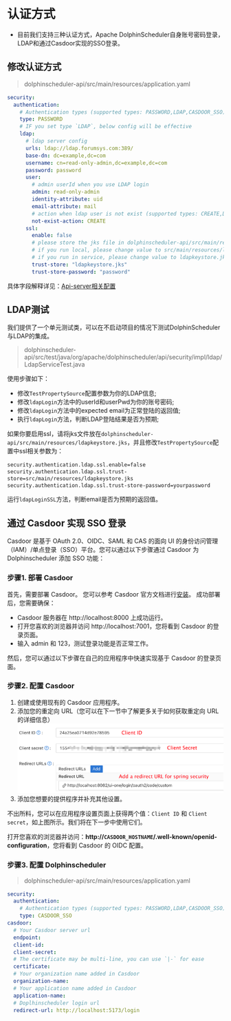 # 认证方式

* 目前我们支持三种认证方式，Apache DolphinScheduler自身账号密码登录，LDAP和通过Casdoor实现的SSO登录。

## 修改认证方式

> dolphinscheduler-api/src/main/resources/application.yaml

```yaml
security:
  authentication:
    # Authentication types (supported types: PASSWORD,LDAP,CASDOOR_SSO)
    type: PASSWORD
    # IF you set type `LDAP`, below config will be effective
    ldap:
      # ldap server config
      urls: ldap://ldap.forumsys.com:389/
      base-dn: dc=example,dc=com
      username: cn=read-only-admin,dc=example,dc=com
      password: password
      user:
        # admin userId when you use LDAP login
        admin: read-only-admin
        identity-attribute: uid
        email-attribute: mail
        # action when ldap user is not exist (supported types: CREATE,DENY)
        not-exist-action: CREATE
      ssl:
        enable: false
        # please store the jks file in dolphinscheduler-api/src/main/resources/ldapkeystore.jks
        # if you run local, please change value to src/main/resources/ldapkeystore.jks
        # if you run in service, please change value to ldapkeystore.jks
        trust-store: "ldapkeystore.jks"
        trust-store-password: "password"
```

具体字段解释详见：[Api-server相关配置](../../architecture/configuration.md)

## LDAP测试

我们提供了一个单元测试类，可以在不启动项目的情况下测试DolphinScheduler与LDAP的集成。

> dolphinscheduler-api/src/test/java/org/apache/dolphinscheduler/api/security/impl/ldap/LdapServiceTest.java

使用步骤如下：
- 修改`TestPropertySource`配置参数为你的LDAP信息;
- 修改`ldapLogin`方法中的userId和userPwd为你的账号密码;
- 修改`ldapLogin`方法中的expected email为正常登陆的返回值;
- 执行`ldapLogin`方法，判断LDAP登陆结果是否为预期;

如果你要启用ssl，请将jks文件放在`dolphinscheduler-api/src/main/resources/ldapkeystore.jks`，并且修改`TestPropertySource`配置中ssl相关参数为：

```
security.authentication.ldap.ssl.enable=false
security.authentication.ldap.ssl.trust-store=src/main/resources/ldapkeystore.jks
security.authentication.ldap.ssl.trust-store-password=yourpassword
```

运行`ldapLoginSSL`方法，判断email是否为预期的返回值。

## 通过 Casdoor 实现 SSO 登录

Casdoor 是基于 OAuth 2.0、OIDC、SAML 和 CAS 的面向 UI 的身份访问管理（IAM）/单点登录（SSO）平台。您可以通过以下步骤通过 Casdoor 为 Dolphinscheduler 添加 SSO 功能：

### 步骤1. 部署 Casdoor

首先，需要部署 Casdoor。 您可以参考 Casdoor 官方文档进行[安装](https://casdoor.org/docs/basic/server-installation)。 成功部署后，您需要确保：

* Casdoor 服务器在 http://localhost:8000 上成功运行。
* 打开您喜欢的浏览器并访问 http://localhost:7001，您将看到 Casdoor 的登录页面。
* 输入 admin 和 123，测试登录功能是否正常工作。

然后，您可以通过以下步骤在自己的应用程序中快速实现基于 Casdoor 的登录页面。

### 步骤2. 配置 Casdoor

1. 创建或使用现有的 Casdoor 应用程序。
2. 添加您的重定向 URL（您可以在下一节中了解更多关于如何获取重定向 URL 的详细信息）
   ![Casdoor Application Setting](../../../../img/casdoor-sso-configuration.png)
3. 添加您想要的提供程序并补充其他设置。

不出所料，您可以在应用程序设置页面上获得两个值：`Client ID` 和 `Client secret`，如上图所示。我们将在下一步中使用它们。

打开您喜欢的浏览器并访问：**http://`CASDOOR_HOSTNAME`/.well-known/openid-configuration**，您将看到 Casdoor 的 OIDC 配置。

### 步骤3. 配置 Dolphinscheduler

> dolphinscheduler-api/src/main/resources/application.yaml

```yaml
security:
  authentication:
    # Authentication types (supported types: PASSWORD,LDAP,CASDOOR_SSO)
    type: CASDOOR_SSO
casdoor:
  # Your Casdoor server url
  endpoint:
  client-id:
  client-secret:
  # The certificate may be multi-line, you can use `|-` for ease
  certificate: 
  # Your organization name added in Casdoor
  organization-name:
  # Your application name added in Casdoor
  application-name:
  # Doplhinscheduler login url
  redirect-url: http://localhost:5173/login 
```

